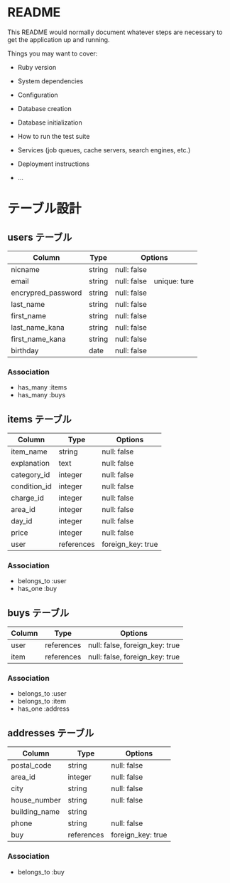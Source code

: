 # README

This README would normally document whatever steps are necessary to get the
application up and running.

Things you may want to cover:

* Ruby version

* System dependencies

* Configuration

* Database creation

* Database initialization

* How to run the test suite

* Services (job queues, cache servers, search engines, etc.)

* Deployment instructions

* ...

# テーブル設計

## users テーブル

| Column   | Type   | Options     |
| -------- | ------ | ----------- |
| nicname  | string | null: false |
| email    | string | null: false　unique: ture |
| encrypred_password | string | null: false |
| last_name          | string | null: false |
| first_name         | string | null: false |
| last_name_kana     | string | null: false |
| first_name_kana    | string | null: false |
| birthday | date    | null: false |
### Association

- has_many :items
- has_many :buys


## items テーブル

|   Column    | Type       | Options     |
| ------      | ------     | ----------- |
| item_name   | string     | null: false |
| explanation | text       | null: false |
| category_id   | integer    | null: false |
| condition_id  | integer    | null: false |
| charge_id     | integer    | null: false |
| area_id       | integer    | null: false |
| day_id        | integer    | null: false |
| price         | integer    | null: false |
| user          | references | foreign_key: true |



### Association

- belongs_to :user
- has_one :buy


## buys テーブル

| Column | Type       | Options                        |
| ------ | ---------- | ------------------------------ |
| user   | references | null: false, foreign_key: true |
| item   | references | null: false, foreign_key: true |


### Association

- belongs_to :user
- belongs_to :item
- has_one    :address



## addresses テーブル

| Column  | Type       | Options                        |
| ------- | ---------- | ------------------------------ |
| postal_code   | string | null: false                    |
| area_id       |integer | null: false                    |
| city          | string | null: false                    |
| house_number  | string | null: false                    |
| building_name | string |                                |
| phone         | string | null: false                    |
| buy           |references | foreign_key: true           |

### Association

- belongs_to :buy